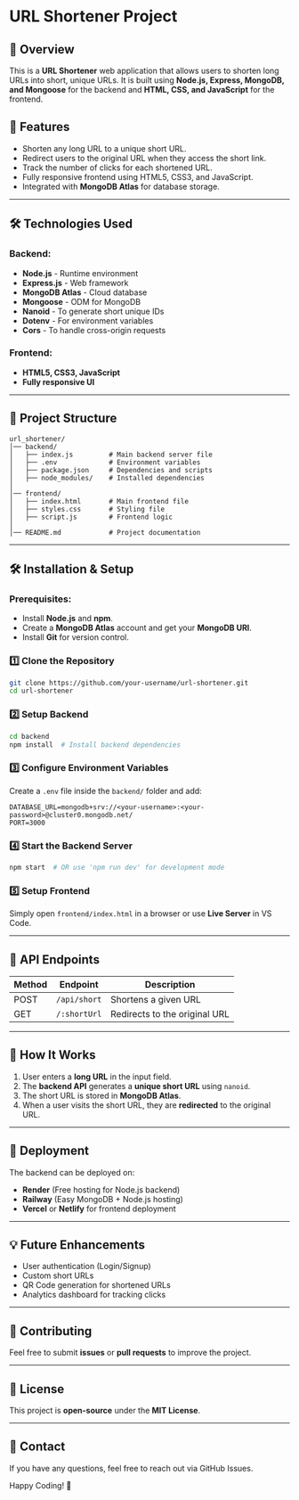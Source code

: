 # URL Shortener Project

## 🚀 Overview

This is a **URL Shortener** web application that allows users to shorten long URLs into short, unique URLs. It is built using **Node.js, Express, MongoDB, and Mongoose** for the backend and **HTML, CSS, and JavaScript** for the frontend.

## 🌟 Features

- Shorten any long URL to a unique short URL.
- Redirect users to the original URL when they access the short link.
- Track the number of clicks for each shortened URL.
- Fully responsive frontend using HTML5, CSS3, and JavaScript.
- Integrated with **MongoDB Atlas** for database storage.

---

## 🛠️ Technologies Used

### **Backend:**

- **Node.js** - Runtime environment
- **Express.js** - Web framework
- **MongoDB Atlas** - Cloud database
- **Mongoose** - ODM for MongoDB
- **Nanoid** - To generate short unique IDs
- **Dotenv** - For environment variables
- **Cors** - To handle cross-origin requests

### **Frontend:**

- **HTML5, CSS3, JavaScript**
- **Fully responsive UI**

---

## 📂 Project Structure

```
url_shortener/
│── backend/
│   ├── index.js         # Main backend server file
│   ├── .env             # Environment variables
│   ├── package.json     # Dependencies and scripts
│   ├── node_modules/    # Installed dependencies
│
│── frontend/
│   ├── index.html       # Main frontend file
│   ├── styles.css       # Styling file
│   ├── script.js        # Frontend logic
│
│── README.md            # Project documentation
```

---

## 🛠️ Installation & Setup

### **Prerequisites:**

- Install **Node.js** and **npm**.
- Create a **MongoDB Atlas** account and get your **MongoDB URI**.
- Install **Git** for version control.

### **1️⃣ Clone the Repository**

```sh
git clone https://github.com/your-username/url-shortener.git
cd url-shortener
```

### **2️⃣ Setup Backend**

```sh
cd backend
npm install  # Install backend dependencies
```

### **3️⃣ Configure Environment Variables**

Create a `.env` file inside the `backend/` folder and add:

```
DATABASE_URL=mongodb+srv://<your-username>:<your-password>@cluster0.mongodb.net/
PORT=3000
```

### **4️⃣ Start the Backend Server**

```sh
npm start  # OR use 'npm run dev' for development mode
```

### **5️⃣ Setup Frontend**

Simply open `frontend/index.html` in a browser or use **Live Server** in VS Code.

---

## 📌 API Endpoints

| Method | Endpoint     | Description                   |
| ------ | ------------ | ----------------------------- |
| POST   | `/api/short` | Shortens a given URL          |
| GET    | `/:shortUrl` | Redirects to the original URL |

---

## 🎯 How It Works

1. User enters a **long URL** in the input field.
2. The **backend API** generates a **unique short URL** using `nanoid`.
3. The short URL is stored in **MongoDB Atlas**.
4. When a user visits the short URL, they are **redirected** to the original URL.

---

## 🚀 Deployment

The backend can be deployed on:

- **Render** (Free hosting for Node.js backend)
- **Railway** (Easy MongoDB + Node.js hosting)
- **Vercel** or **Netlify** for frontend deployment

---

## 💡 Future Enhancements

- User authentication (Login/Signup)
- Custom short URLs
- QR Code generation for shortened URLs
- Analytics dashboard for tracking clicks

---

## 🤝 Contributing

Feel free to submit **issues** or **pull requests** to improve the project.

---

## 📜 License

This project is **open-source** under the **MIT License**.

---

## 🌟 Contact

If you have any questions, feel free to reach out via GitHub Issues.

Happy Coding! 🚀

